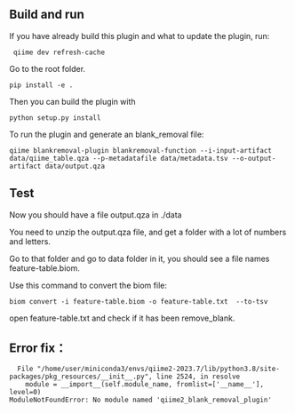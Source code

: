 

## Build and run
If you have already build this plugin and what to update the plugin, run:
```
 qiime dev refresh-cache
```

Go to the root folder.
```
pip install -e .
```

Then you can build the plugin with 
```
python setup.py install
```

To run the plugin and generate an blank_removal file:

```
qiime blankremoval-plugin blankremoval-function --i-input-artifact data/qiime_table.qza --p-metadatafile data/metadata.tsv --o-output-artifact data/output.qza
```

## Test


Now you should have a file output.qza in ./data

You need to unzip the output.qza file, and get a folder with a lot of numbers and letters.

Go to that folder and go to data folder in it, you should see a file names feature-table.biom.

Use this command to convert the biom file:
```
biom convert -i feature-table.biom -o feature-table.txt  --to-tsv
```

open feature-table.txt and check if it has been remove_blank.

## Error fix：
```
  File "/home/user/miniconda3/envs/qiime2-2023.7/lib/python3.8/site-packages/pkg_resources/__init__.py", line 2524, in resolve
    module = __import__(self.module_name, fromlist=['__name__'], level=0)
ModuleNotFoundError: No module named 'qiime2_blank_removal_plugin'
```